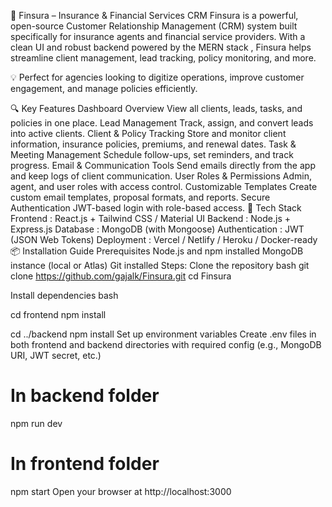🏦 Finsura – Insurance & Financial Services CRM
Finsura is a powerful, open-source Customer Relationship Management (CRM) system built specifically for insurance agents and financial service providers. With a clean UI and robust backend powered by the MERN stack , Finsura helps streamline client management, lead tracking, policy monitoring, and more.

💡 Perfect for agencies looking to digitize operations, improve customer engagement, and manage policies efficiently. 

🔍 Key Features
Dashboard Overview
View all clients, leads, tasks, and policies in one place.
Lead Management
Track, assign, and convert leads into active clients.
Client & Policy Tracking
Store and monitor client information, insurance policies, premiums, and renewal dates.
Task & Meeting Management
Schedule follow-ups, set reminders, and track progress.
Email & Communication Tools
Send emails directly from the app and keep logs of client communication.
User Roles & Permissions
Admin, agent, and user roles with access control.
Customizable Templates
Create custom email templates, proposal formats, and reports.
Secure Authentication
JWT-based login with role-based access.
🧩 Tech Stack
Frontend : React.js + Tailwind CSS / Material UI
Backend : Node.js + Express.js
Database : MongoDB (with Mongoose)
Authentication : JWT (JSON Web Tokens)
Deployment : Vercel / Netlify / Heroku / Docker-ready
📦 Installation Guide
Prerequisites
Node.js and npm installed
MongoDB instance (local or Atlas)
Git installed
Steps:
Clone the repository
bash
git clone https://github.com/gajalk/Finsura.git 
cd Finsura

Install dependencies
bash

cd frontend
npm install

cd ../backend
npm install
Set up environment variables
Create .env files in both frontend and backend directories with required config (e.g., MongoDB URI, JWT secret, etc.)

# In backend folder
npm run dev

# In frontend folder
npm start
Open your browser at http://localhost:3000
